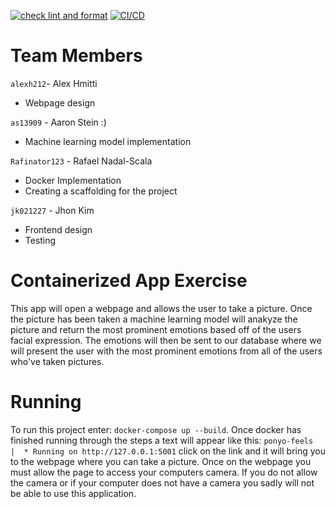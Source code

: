 [![check lint and format](https://github.com/software-students-fall2023/4-containerized-app-exercise-team-team-team-team-team-team/actions/workflows/lint.yml/badge.svg)](https://github.com/software-students-fall2023/4-containerized-app-exercise-team-team-team-team-team-team/actions/workflows/lint.yml)
[![CI/CD](https://github.com/software-students-fall2023/4-containerized-app-exercise-team-team-team-team-team-team/actions/workflows/python-app.yml/badge.svg)](https://github.com/software-students-fall2023/4-containerized-app-exercise-team-team-team-team-team-team/actions/workflows/python-app.yml)

# Team Members
`alexh212`- Alex Hmitti

- Webpage design

`as13909` - Aaron Stein :)

- Machine learning model implementation

`Rafinator123` - Rafael Nadal-Scala

- Docker Implementation
- Creating a scaffolding for the project

`jk021227` - Jhon Kim 

- Frontend design
- Testing

# Containerized App Exercise

This app will open a webpage and allows the user to take a picture. Once the picture has been taken a machine learning model will anakyze the picture and return the most prominent emotions based off of the users facial expression. The emotions will then be sent to our database where we will present the user with the most prominent emotions from all of the users who've taken pictures. 

# Running
To run this project enter: `docker-compose up --build`. Once docker has finished running through the steps a text will appear like this: ``ponyo-feels  |  * Running on http://127.0.0.1:5001`` click on the link and it will bring you to the webpage where you can take a picture. Once on the webpage you must allow the page to access your computers camera. If you do not allow the camera or if your computer does not have a camera you sadly will not be able to use this application. 
